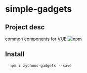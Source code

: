# simple-gadgets

## Project desc
  common components for VUE
  [![npm](https://img.shields.io/npm/v/zychooo-gadgets.svg)](https://www.npmjs.com/package/zychooo-gadgets)

## Install
```
  npm i zychooo-gadgets --save
```


